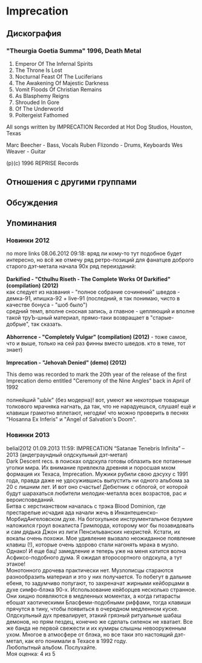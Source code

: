 # Imprecation



## Дискография

### "Theurgia Goetia Summa" 1996, Death Metal

1. Emperor Of The Infernal Spirits
2. The Throne Is Lost
3. Nocturnal Feast Of The Luciferians
4. The Awakening Of Majestic Darkness
5. Vomit Floods Of Christian Remains
6. As Blasphemy Reigns
7. Shrouded In Gore
8. Of The Underworld
9. Poltergeist Fathomed

All songs written by IMPRECATION
Recorded at Hot Dog Studios, Houston, Texas

Marc Beecher - Bass, Vocals
Ruben Flizondo - Drums, Keyboards
Wes Weaver - Guitar

(p)(c) 1996 REPRISE Records


## Отношения с другими группами


## Обсуждения


## Упоминания

### Новинки 2012

no more links 08.06.2012 09:18:
вряд ли кому-то тут подобное будет интересно, но всё же отмечу ряд ретро-позиций для фанатцев доброго старого дэт-метала начала 90х ряд переизданий:<BR><BR><B>Darkified - "Cthulhu Riseth - The Complete Works Of Darkified" (compilation) (2012)</B><BR>как следует из названия - "полное собрание сочинений" шведов - демка-91, ипишка-92 + live-91 (последний, я так понимаю, чисто в качестве бонуса - "шоб было") <BR>средний темп, вполне сносная запись, а главное - цепляющий и вполне такой труЪ-шный материал, прямо-таки возвращает в "старые-добрые", так сказать. <BR><BR><B>Abhorrence - "Completely Vulgar" (compilation) (2012)</B> - тоже самое, что и выше, только на сей раз финны вместо шведов. кто в теме, тот знает)<BR><BR><B>Imprecation - "Jehovah Denied" (demo) (2012)</B> <BR><DIV CLASS="quote">This demo was recorded to mark the 20th year of the release of the first Imprecation demo entitled "Ceremony of the Nine Angles" back in April of 1992</DIV><BR>полнейший "шЫк" (без модерна)! вот, умеют же некоторые товарищи толкового мрачняка нагнать, да так, что не нарадуешься, слушая! ещё и клавиши грамотно вплетают, негодяи! что можно проверить в песнях "Hosanna Ex Inferis" и "Angel of Salvation's Doom". 

### Новинки 2013

belial2012 01.09.2013 11:59:
IMPRECATION “Satanae Tenebris Infinita” – 2013 (андеграундный олдскульный дэт-метал)<BR>Dark Descent recs. в поисках олдскула готовы облазить все потаенные уголки мира. Их внимание привлекла древняя и поросшая мхом формация их Техаса, Imprecation. Мужики рубили свою дэсуху с 1991 года, правда даже не удосужившись выпустить ни одного альбома за 20 с лишним лет. И вот оно счастье! Дебютник с облогой, от которой будут шарахаться любители мелодик-металла всех возрастов, рас и вероисповеданий.<BR>Битва с херстианством началась с трэка Blood Dominion, где престарелые исчадия ада начали жечь в Инкантешенско-МорбидАнгеловском духе. На богохульное инструментальное безумие наложился гроул вокалиста Гримлорда, которому мог бы позавидовать и сам дядька Джон из лиги Пенсильванских нехристей. Кстати, их вокалы очень похожи. Мое удивление вызвало неожиданное появление клавиш (!), которые очень здорово стали нагонять мрака в музло. Однако! И еще бац! замедление и теперь уже на меня катится волна Асфиксо-подобного дума. Я ожидал второсортного олдскула, а тут этакое! <BR>Монотонного дрочева практически нет. Музлописцы стараются разнообразить материал и это у них получается. То побегут в дальние ебеня, то задумчиво попугают, то захреначат жирными кейборцами в духе симфо-блэка 90-х. Использование кейборцев несколько странное. Они хищно появляются в медленных моментах, а когда гитарасты ебошат хаотическими Бласфеми-подобными риффами, тогда клавиши прячутся в тину, чтобы появиться в очередном медленном куске. Олдскульный дух превалирует, этакий грязный ритуальные шабаш демонов, но прям пездец, конечно же сделать силенок не хватает. Все же банда не первой свежести и их кумиры слышны невооруженным ухом. Многое в атмосфере от блэка, но все таки это настоящий дэт-метал, как его понимали в Техасе в 1992 году. <BR>Любопытный альбом. Послухайте.<BR>Моя оценка: 4 из 5   <BR>

